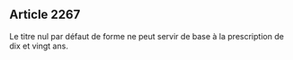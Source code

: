 Article 2267
----
Le titre nul par défaut de forme ne peut servir de base à la prescription de dix
et vingt ans.
